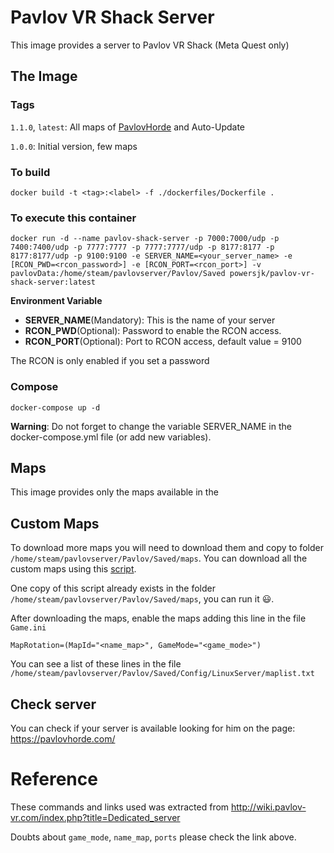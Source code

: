 # Pavlov VR Shack Server
This image provides a server to Pavlov VR Shack (Meta Quest only)


## The Image

### Tags
`1.1.0`, `latest`: All maps of [PavlovHorde](https://pavlovhorde.com/mapsList) and Auto-Update

`1.0.0`: Initial version, few maps

### To build
```
docker build -t <tag>:<label> -f ./dockerfiles/Dockerfile .
```

### To execute this container
```
docker run -d --name pavlov-shack-server -p 7000:7000/udp -p 7400:7400/udp -p 7777:7777 -p 7777:7777/udp -p 8177:8177 -p 8177:8177/udp -p 9100:9100 -e SERVER_NAME=<your_server_name> -e [RCON_PWD=<rcon_password>] -e [RCON_PORT=<rcon_port>] -v pavlovData:/home/steam/pavlovserver/Pavlov/Saved powersjk/pavlov-vr-shack-server:latest
```

**Environment Variable**
* **SERVER_NAME**(Mandatory): This is the name of your server
* **RCON_PWD**(Optional): Password to enable the RCON access.
* **RCON_PORT**(Optional): Port to RCON access, default value = 9100

The RCON is only enabled if you set a password

### Compose
```
docker-compose up -d
```
**Warning**: Do not forget to change the variable SERVER_NAME in the docker-compose.yml file (or add new variables).

## Maps
This image provides only the maps available in the  

## Custom Maps
To download more maps you will need to download them and copy to folder `/home/steam/pavlovserver/Pavlov/Saved/maps`.
You can download all the custom maps using this [script](https://cdn.discordapp.com/attachments/841189246903386122/898218113223516241/inst-all.sh).

One copy of this script already exists in the folder `/home/steam/pavlovserver/Pavlov/Saved/maps`, you can run it :smiley:.

After downloading the maps, enable the maps adding this line in the file `Game.ini`
```
MapRotation=(MapId="<name_map>", GameMode="<game_mode>") 
```
You can see a list of these lines in the file `/home/steam/pavlovserver/Pavlov/Saved/Config/LinuxServer/maplist.txt`

## Check server
You can check if your server is available looking for him on the page:
https://pavlovhorde.com/

# Reference
These commands and links used was extracted from http://wiki.pavlov-vr.com/index.php?title=Dedicated_server

Doubts about `game_mode`,  `name_map`, `ports` please check the link above.


